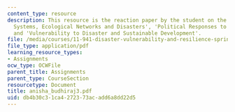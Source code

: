 ```yaml
---
content_type: resource
description: This resource is the reaction paper by the student on the topics 'Social
  Systems, Ecological Networks and Disasters', 'Political Responses to Natural Hazards',
  and 'Vulnerability to Disaster and Sustainable Development'.
file: /media/courses/11-941-disaster-vulnerability-and-resilience-spring-2005/db4b30c31ca4272373acadd6a8dd22d5_anisha_budhiraj3.pdf
file_type: application/pdf
learning_resource_types:
- Assignments
ocw_type: OCWFile
parent_title: Assignments
parent_type: CourseSection
resourcetype: Document
title: anisha_budhiraj3.pdf
uid: db4b30c3-1ca4-2723-73ac-add6a8dd22d5
---
```

